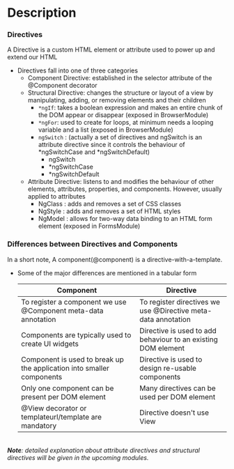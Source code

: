 # Description

### Directives

 A Directive is a custom HTML element or attribute used to power up and extend our HTML 

- Directives fall into one of three categories
    - Component Directive: established in the selector attribute of the @Component decorator 
    - Structural Directive: changes the structure or layout of a view by manipulating, adding, or removing elements and their children 
        - `*ngIf`: takes a boolean expression and makes an entire chunk of the DOM appear or disappear (exposed in BrowserModule)
        - `*ngFor`: used to create for loops, at minimum needs a looping variable and a list (exposed in BrowserModule)
        - `ngSwitch` : (actually a set of directives and ngSwitch is an attribute directive since it controls the behaviour of *ngSwitchCase and *ngSwitchDefault)
            - ngSwitch
            - *ngSwitchCase
            - *ngSwitchDefault
    - Attribute Directive: listens to and modifies the behaviour of other elements, attributes, properties, and components. However, usually applied to attributes 
        - NgClass : adds and removes a set of CSS classes 
        - NgStyle : adds and removes a set of HTML styles
        - NgModel : allows for two-way data binding to an HTML form element (exposed in FormsModule)

### Differences between Directives and Components

In a short note, A component(@component) is a directive-with-a-template.

- Some of the major differences are mentioned in a tabular form

    | Component | Directive |
    |---- | ---------
    | To register a component we use @Component meta-data annotation  | To register directives we use @Directive meta-data annotation |
    | Components are typically used to create UI widgets| Directive is used to add behaviour to an existing DOM element |
    | Component is used to break up the application into smaller components| Directive is used to design re-usable components|
    | Only one component can be present per DOM element | Many directives can be used per DOM element |
    | @View decorator or templateurl/template are mandatory | Directive doesn't use View|



<br>
<i> <b>Note</b>: detailed explanation about attribute directives and structural directives will be given in the upcoming modules.</i> 
